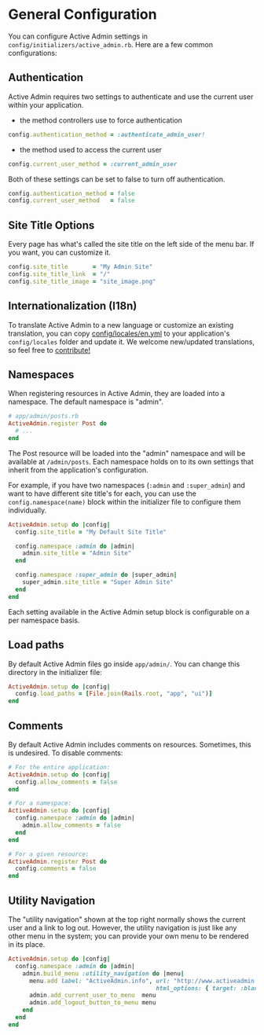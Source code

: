 # General Configuration

You can configure Active Admin settings in `config/initializers/active_admin.rb`.
Here are a few common configurations:

## Authentication

Active Admin requires two settings to authenticate and use the current user
within your application.

+ the method controllers use to force authentication

```ruby
config.authentication_method = :authenticate_admin_user!
```

+ the method used to access the current user

```ruby
config.current_user_method = :current_admin_user
```

Both of these settings can be set to false to turn off authentication.

```ruby
config.authentication_method = false
config.current_user_method   = false
```

## Site Title Options

Every page has what's called the site title on the left side of the menu bar.
If you want, you can customize it.

```ruby
config.site_title       = "My Admin Site"
config.site_title_link  = "/"
config.site_title_image = "site_image.png"
```

## Internationalization (I18n)

To translate Active Admin to a new language or customize an existing translation, you can copy
[config/locales/en.yml](https://github.com/gregbell/active_admin/blob/master/config/locales/en.yml)
to your application's `config/locales` folder and update it. We welcome new/updated translations,
so feel free to [contribute!](https://github.com/gregbell/active_admin/blob/master/CONTRIBUTING.md)

## Namespaces

When registering resources in Active Admin, they are loaded into a namespace.
The default namespace is "admin".

```ruby
# app/admin/posts.rb
ActiveAdmin.register Post do
  # ...
end
```

The Post resource will be loaded into the "admin" namespace and will be
available at `/admin/posts`. Each namespace holds on to its own settings that
inherit from the application's configuration.

For example, if you have two namespaces (`:admin` and `:super_admin`) and want to
have different site title's for each, you can use the `config.namespace(name)`
block within the initializer file to configure them individually.

```ruby
ActiveAdmin.setup do |config|
  config.site_title = "My Default Site Title"

  config.namespace :admin do |admin|
    admin.site_title = "Admin Site"
  end

  config.namespace :super_admin do |super_admin|
    super_admin.site_title = "Super Admin Site"
  end
end
```

Each setting available in the Active Admin setup block is configurable on a per
namespace basis.

## Load paths

By default Active Admin files go inside `app/admin/`. You can change this
directory in the initializer file:

```ruby
ActiveAdmin.setup do |config|
  config.load_paths = [File.join(Rails.root, "app", "ui")]
end
```

## Comments

By default Active Admin includes comments on resources. Sometimes, this is
undesired. To disable comments:

```ruby
# For the entire application:
ActiveAdmin.setup do |config|
  config.allow_comments = false
end

# For a namespace:
ActiveAdmin.setup do |config|
  config.namespace :admin do |admin|
    admin.allow_comments = false
  end
end

# For a given resource:
ActiveAdmin.register Post do
  config.comments = false
end
```

## Utility Navigation

The "utility navigation" shown at the top right normally shows the current user
and a link to log out. However, the utility navigation is just like any other
menu in the system; you can provide your own menu to be rendered in its place.

```ruby
ActiveAdmin.setup do |config|
  config.namespace :admin do |admin|
    admin.build_menu :utility_navigation do |menu|
      menu.add label: "ActiveAdmin.info", url: "http://www.activeadmin.info",
                                          html_options: { target: :blank }
      admin.add_current_user_to_menu  menu
      admin.add_logout_button_to_menu menu
    end
  end
end
```

